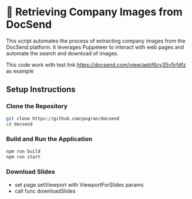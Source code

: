 # 📄 Retrieving Company Images from DocSend

This script automates the process of extracting company images from the DocSend platform. It leverages Puppeteer to interact with web pages and automate the search and download of images.

This code work with test link https://docsend.com/view/aebf6cy35v5rfdfz as example

## Setup Instructions

### Clone the Repository

```bash
git clone https://github.com/pogran/docsend
cd docsend
```

### Build and Run the Application

```bash
npm run build
npm run start
```

### Download Slides

- set page.setViewport with ViewportForSlides params
- call func downloadSlides

